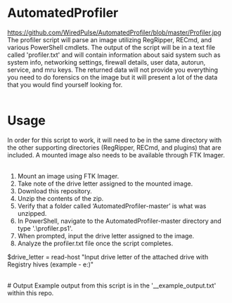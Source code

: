# AutomatedProfiler

https://github.com/WiredPulse/AutomatedProfiler/blob/master/Profiler.jpg
The profiler script will parse an image utilizing RegRipper, RECmd, and various PowerShell cmdlets. The output of the script will be in a text file called 'profiler.txt' and will contain information about said system such as system info, networking settings, firewall details, user data, autorun, service, and mru keys. The returned data will not provide you everything you need to do forensics on the image but it will present a lot of the data that you would find yourself looking for.<br><br>
# Usage
In order for this script to work, it will need to be in the same directory with the other supporting directories (RegRipper, RECmd, and plugins) that are included. A mounted image also needs to be available through FTK Imager.<br><br>
1) Mount an image using FTK Imager. <br>
2) Take note of the drive letter assigned to the mounted image. <br>
3) Download this repository. <br>
4) Unzip the contents of the zip. <br>
5) Verify that a folder called ‘AutomatedProfiler-master’ is what was unzipped.<br>
6) In PowerShell, navigate to the AutomatedProfiler-master directory and type '.\profiler.ps1'.<br> 
7) When prompted, input the drive letter assigned to the image.<br>
8) Analyze the profiler.txt file once the script completes.<br>

$drive_letter = read-host "Input drive letter of the attached drive with Registry hives (example - e:\)"

<br>
# Output
Example output from this script is in the '__example_output.txt' within this repo.
